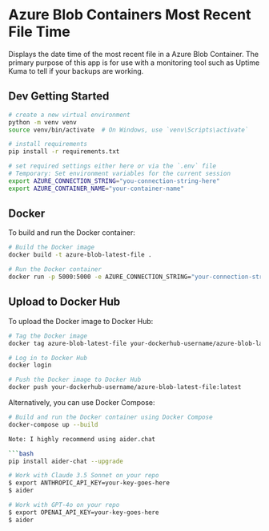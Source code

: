 # Azure Blob Containers Most Recent File Time

Displays the date time of the most recent file in a Azure Blob Container. The primary purpose of this app is for use with a monitoring tool such as Uptime Kuma to tell if your backups are working.

## Dev Getting Started

```bash
# create a new virtual environment
python -m venv venv
source venv/bin/activate  # On Windows, use `venv\Scripts\activate`

# install requirements
pip install -r requirements.txt

# set required settings either here or via the `.env` file
# Temporary: Set environment variables for the current session
export AZURE_CONNECTION_STRING="you-connection-string-here"
export AZURE_CONTAINER_NAME="your-container-name"
```

## Docker

To build and run the Docker container:

```bash
# Build the Docker image
docker build -t azure-blob-latest-file .

# Run the Docker container
docker run -p 5000:5000 -e AZURE_CONNECTION_STRING="your-connection-string-here" -e AZURE_CONTAINER_NAME="your-container-name" azure-blob-latest-file
```

## Upload to Docker Hub

To upload the Docker image to Docker Hub:

```bash
# Tag the Docker image
docker tag azure-blob-latest-file your-dockerhub-username/azure-blob-latest-file:latest

# Log in to Docker Hub
docker login

# Push the Docker image to Docker Hub
docker push your-dockerhub-username/azure-blob-latest-file:latest
```

Alternatively, you can use Docker Compose:

```bash
# Build and run the Docker container using Docker Compose
docker-compose up --build

Note: I highly recommend using aider.chat

```bash
pip install aider-chat --upgrade

# Work with Claude 3.5 Sonnet on your repo
$ export ANTHROPIC_API_KEY=your-key-goes-here
$ aider

# Work with GPT-4o on your repo
$ export OPENAI_API_KEY=your-key-goes-here
$ aider 
```
